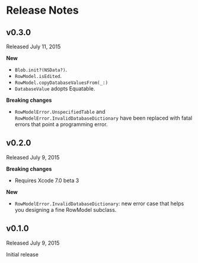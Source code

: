 Release Notes
=============

## v0.3.0

Released July 11, 2015

**New**

- `Blob.init?(NSData?)`.
- `RowModel.isEdited`.
- `RowModel.copyDatabaseValuesFrom(_:)`
- `DatabaseValue` adopts Equatable.

**Breaking changes**

- `RowModelError.UnspecifiedTable` and `RowModelError.InvalidDatabaseDictionary` have been replaced with fatal errors that point a programming error.

## v0.2.0

Released July 9, 2015

**Breaking changes**

- Requires Xcode 7.0 beta 3

**New**

- `RowModelError.InvalidDatabaseDictionary`: new error case that helps you designing a fine RowModel subclass.


## v0.1.0

Released July 9, 2015

Initial release
